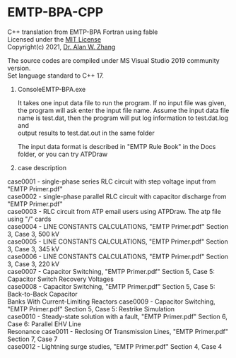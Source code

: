# EMTP-BPA-CPP
C++ translation from EMTP-BPA Fortran using fable  
Licensed under the [MIT License](https://opensource.org/licenses/MIT)  
Copyright(c) 2021, [Dr. Alan W. Zhang](https://github.com/Alan858/EMTP-BPA-CPP)  

The source codes are compiled under MS Visual Studio 2019 community version.  
Set language standard to C++ 17.  

1. ConsoleEMTP-BPA.exe  

   It takes one input data file to run the program. If no input file was given,  
   the program will ask enter the input file name. Assume the input data file name 
   is test.dat, then the program will put log information to test.dat.log and   
   output results to test.dat.out in the same folder  
   
   The input data format is described in "EMTP Rule Book" in the Docs folder, or you can try ATPDraw  

   
2. case description

case0001 - single-phase series RLC circuit with step voltage input from "EMTP Primer.pdf"  
case0002 - single-phase parallel RLC circuit with capacitor discharge from "EMTP Primer.pdf"  
case0003 - RLC circuit from ATP email users using ATPDraw. The atp file using "/" cards  
case0004 - LINE CONSTANTS CALCULATIONS, "EMTP Primer.pdf" Section 3, Case 3, 500 kV  
case0005 - LINE CONSTANTS CALCULATIONS, "EMTP Primer.pdf" Section 3, Case 3, 345 kV  
case0006 - LINE CONSTANTS CALCULATIONS, "EMTP Primer.pdf" Section 3, Case 3, 220 kV  
case0007 - Capacitor Switching, "EMTP Primer.pdf" Section 5, Case 5: Capacitor Switch Recovery Voltages  
case0008 - Capacitor Switching, "EMTP Primer.pdf" Section 5, Case 5: Back-to-Back Capacitor  
           Banks With Current-Limiting Reactors
case0009 - Capacitor Switching, "EMTP Primer.pdf" Section 5, Case 5: Restrike Simulation  
case0010 - Steady-state solution with a fault, "EMTP Primer.pdf" Section 6, Case 6: Parallel EHV Line  
           Resonance
case0011 - Reclosing Of Transmission Lines, "EMTP Primer.pdf" Section 7, Case 7  
case0012 - Lightning surge studies, "EMTP Primer.pdf" Section 4, Case 4



